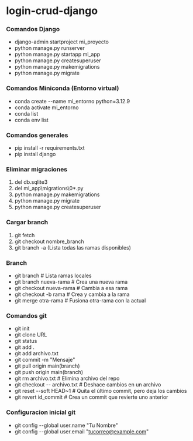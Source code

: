 # login-crud-django

### Comandos Django
- django-admin startproject mi_proyecto
- python manage.py runserver
- python manage.py startapp mi_app
- python manage.py createsuperuser
- python manage.py makemigrations
- python manage.py migrate

### Comandos Miniconda (Entorno virtual)
- conda create --name mi_entorno python=3.12.9
- conda activate mi_entorno
- conda list
- conda env list

### Comandos generales
- pip install -r requirements.txt
- pip install django

### Eliminar migraciones
1. del db.sqlite3
2. del mi_app\migrations\0*.py
3. python manage.py makemigrations
3. python manage.py migrate
5. python manage.py createsuperuser

### Cargar branch
1. git fetch
2. git checkout nombre_branch
3. git branch -a (Lista todas las ramas disponibles)

### Branch
- git branch                 # Lista ramas locales
- git branch nueva-rama      # Crea una nueva rama
- git checkout nueva-rama    # Cambia a esa rama
- git checkout -b rama       # Crea y cambia a la rama
- git merge otra-rama        # Fusiona otra-rama con la actual

### Comandos git
- git init
- git clone URL
- git status 
- git add .
- git add archivo.txt  
- git commit -m "Mensaje"
- git pull origin main(branch)
- git push origin main(branch)
- git rm archivo.txt               # Elimina archivo del repo
- git checkout -- archivo.txt      # Deshace cambios en un archivo
- git reset --soft HEAD~1          # Quita el último commit, pero deja los cambios
- git revert id_commit             # Crea un commit que revierte uno anterior

### Configuracion inicial git
- git config --global user.name "Tu Nombre"
- git config --global user.email "tucorreo@example.com"
